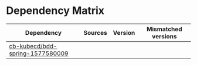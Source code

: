 # Dependency Matrix

Dependency | Sources | Version | Mismatched versions
---------- | ------- | ------- | -------------------
[cb-kubecd/bdd-spring-1577580009](https://github.com/cb-kubecd/bdd-spring-1577580009.git) |  | []() | 

